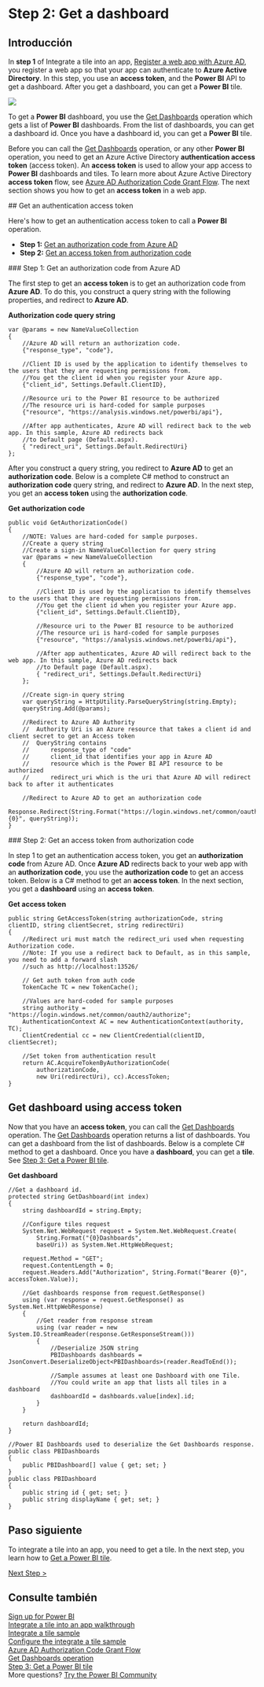 <properties
   pageTitle="Get a Power BI dashboard"
   description="Walkthrough to Integrate a tile into an app - Get a Power BI dashboard"
   services="powerbi"
   documentationCenter=""
   authors="guyinacube"
   manager="mblythe"
   backup=""
   editor=""
   tags=""
   qualityFocus="monitoring"
   qualityDate=""/>

<tags
   ms.service="powerbi"
   ms.devlang="NA"
   ms.topic="get-started-article"
   ms.tgt_pltfrm="NA"
   ms.workload="powerbi"
   ms.date="08/23/2016"
   ms.author="asaxton"/>

# Step 2: Get a dashboard

## Introducción

In <bpt id="p1">**</bpt>step 1<ept id="p1">**</ept> of Integrate a tile into an app, <bpt id="p2">[</bpt>Register a web app with Azure AD<ept id="p2">](powerbi-developer-integrate-tile-register.md)</ept>, you register a web app so that your app can authenticate to <bpt id="p3">**</bpt>Azure Active Directory<ept id="p3">**</ept>. In this step, you use an <bpt id="p1">**</bpt>access token<ept id="p1">**</ept>, and the <bpt id="p2">**</bpt>Power BI<ept id="p2">**</ept> API to get a dashboard. After you get a dashboard, you can get a <bpt id="p1">**</bpt>Power BI<ept id="p1">**</ept> tile.

![](media\powerbi-developer-integrate-tile\integrate-tile-get-dashboard.png)

To get a <bpt id="p1">**</bpt>Power BI<ept id="p1">**</ept> dashboard, you use the <bpt id="p2">[</bpt>Get Dashboards<ept id="p2">](https://msdn.microsoft.com/library/mt465739.aspx)</ept> operation which gets a list of <bpt id="p3">**</bpt>Power BI<ept id="p3">**</ept> dashboards. From the list of dashboards, you can get a dashboard id. Once you have a dashboard id, you can get a <bpt id="p1">**</bpt>Power BI<ept id="p1">**</ept> tile.

Before you can call the <bpt id="p1">[</bpt>Get Dashboards<ept id="p1">](https://msdn.microsoft.com/library/mt465739.aspx)</ept> operation, or any other <bpt id="p2">**</bpt>Power BI<ept id="p2">**</ept> operation, you need to get an Azure Active Directory <bpt id="p3">**</bpt>authentication access token<ept id="p3">**</ept> (access token). An <bpt id="p1">**</bpt>access token<ept id="p1">**</ept> is used to allow your app access to <bpt id="p2">**</bpt>Power BI<ept id="p2">**</ept> dashboards and tiles. To learn more about Azure Active Directory <bpt id="p1">**</bpt>access token<ept id="p1">**</ept> flow, see <bpt id="p2">[</bpt>Azure AD Authorization Code Grant Flow<ept id="p2">](https://msdn.microsoft.com/library/azure/dn645542.aspx)</ept>. The next section shows you how to get an <bpt id="p1">**</bpt>access token<ept id="p1">**</ept> in a web app.

<a name="get-token"/>
## Get an authentication access token

Here's how to get an authentication access token to call a <bpt id="p1">**</bpt>Power BI<ept id="p1">**</ept> operation.

-   <bpt id="p1">**</bpt>Step 1:<ept id="p1">**</ept> <bpt id="p2">[</bpt>Get an authorization code from Azure AD<ept id="p2">](#auth-code)</ept>
-   <bpt id="p1">**</bpt>Step 2:<ept id="p1">**</ept> <bpt id="p2">[</bpt>Get an access token from authorization code<ept id="p2">](#access-token)</ept>

<a name="auth-code"/>
### Step 1: Get an authorization code from Azure AD

The first step to get an <bpt id="p1">**</bpt>access token<ept id="p1">**</ept> is to get an authorization code from <bpt id="p2">**</bpt>Azure AD<ept id="p2">**</ept>. To do this, you construct a query string with the following properties, and redirect to <bpt id="p1">**</bpt>Azure AD<ept id="p1">**</ept>.


**Authorization code query string**

```
var @params = new NameValueCollection
{
    //Azure AD will return an authorization code.
    {"response_type", "code"},

    //Client ID is used by the application to identify themselves to the users that they are requesting permissions from.
    //You get the client id when you register your Azure app.
    {"client_id", Settings.Default.ClientID},

    //Resource uri to the Power BI resource to be authorized
    //The resource uri is hard-coded for sample purposes
    {"resource", "https://analysis.windows.net/powerbi/api"},

    //After app authenticates, Azure AD will redirect back to the web app. In this sample, Azure AD redirects back
    //to Default page (Default.aspx).
    { "redirect_uri", Settings.Default.RedirectUri}
};
```

After you construct a query string, you redirect to <bpt id="p1">**</bpt>Azure AD<ept id="p1">**</ept> to get an <bpt id="p2">**</bpt>authorization code<ept id="p2">**</ept>.  Below is a complete C# method to construct an <bpt id="p1">**</bpt>authorization code<ept id="p1">**</ept> query string, and redirect to <bpt id="p2">**</bpt>Azure AD<ept id="p2">**</ept>. In the next step, you get an <bpt id="p1">**</bpt>access token<ept id="p1">**</ept> using the <bpt id="p2">**</bpt>authorization code<ept id="p2">**</ept>.

**Get authorization code**

```
public void GetAuthorizationCode()
{
    //NOTE: Values are hard-coded for sample purposes.
    //Create a query string
    //Create a sign-in NameValueCollection for query string
    var @params = new NameValueCollection
    {
        //Azure AD will return an authorization code.
        {"response_type", "code"},

        //Client ID is used by the application to identify themselves to the users that they are requesting permissions from.
        //You get the client id when you register your Azure app.
        {"client_id", Settings.Default.ClientID},

        //Resource uri to the Power BI resource to be authorized
        //The resource uri is hard-coded for sample purposes
        {"resource", "https://analysis.windows.net/powerbi/api"},

        //After app authenticates, Azure AD will redirect back to the web app. In this sample, Azure AD redirects back
        //to Default page (Default.aspx).
        { "redirect_uri", Settings.Default.RedirectUri}
    };

    //Create sign-in query string
    var queryString = HttpUtility.ParseQueryString(string.Empty);
    queryString.Add(@params);

    //Redirect to Azure AD Authority
    //  Authority Uri is an Azure resource that takes a client id and client secret to get an Access token
    //  QueryString contains
    //      response_type of "code"
    //      client_id that identifies your app in Azure AD
    //      resource which is the Power BI API resource to be authorized
    //      redirect_uri which is the uri that Azure AD will redirect back to after it authenticates

    //Redirect to Azure AD to get an authorization code
    Response.Redirect(String.Format("https://login.windows.net/common/oauth2/authorize?{0}", queryString));
}
```

<a name="access-token"/>
### Step 2: Get an access token from authorization code

In step 1 to get an authentication access token, you get an <bpt id="p1">**</bpt>authorization code<ept id="p1">**</ept> from Azure AD. Once <bpt id="p1">**</bpt>Azure AD<ept id="p1">**</ept> redirects back to your web app with an <bpt id="p2">**</bpt>authorization code<ept id="p2">**</ept>, you use the <bpt id="p3">**</bpt>authorization code<ept id="p3">**</ept> to get an access token. Below is a C# method to get an <bpt id="p1">**</bpt>access token<ept id="p1">**</ept>. In the next section, you get a <bpt id="p1">**</bpt>dashboard<ept id="p1">**</ept> using an <bpt id="p2">**</bpt>access token<ept id="p2">**</ept>.

**Get access token**

```
public string GetAccessToken(string authorizationCode, string clientID, string clientSecret, string redirectUri)
{
    //Redirect uri must match the redirect_uri used when requesting Authorization code.
    //Note: If you use a redirect back to Default, as in this sample, you need to add a forward slash
    //such as http://localhost:13526/

    // Get auth token from auth code       
    TokenCache TC = new TokenCache();

    //Values are hard-coded for sample purposes
    string authority = "https://login.windows.net/common/oauth2/authorize";
    AuthenticationContext AC = new AuthenticationContext(authority, TC);
    ClientCredential cc = new ClientCredential(clientID, clientSecret);

    //Set token from authentication result
    return AC.AcquireTokenByAuthorizationCode(
        authorizationCode,
        new Uri(redirectUri), cc).AccessToken;
}
```

## Get dashboard using access token

Now that you have an <bpt id="p1">**</bpt>access token<ept id="p1">**</ept>, you can call the <bpt id="p2">[</bpt>Get Dashboards<ept id="p2">](https://msdn.microsoft.com/library/mt465739.aspx)</ept> operation. The <bpt id="p1">[</bpt>Get Dashboards<ept id="p1">](https://msdn.microsoft.com/library/mt465739.aspx)</ept> operation returns a list of dashboards. You can get a dashboard from the list of dashboards. Below is a complete C# method to get a dashboard. Once you have a <bpt id="p1">**</bpt>dashboard<ept id="p1">**</ept>, you can get a <bpt id="p2">**</bpt>tile<ept id="p2">**</ept>. See <bpt id="p1">[</bpt>Step 3: Get a Power BI tile<ept id="p1">]( powerbi-developer-integrate-tile-get-tile.md)</ept>.

**Get dashboard**

```
//Get a dashboard id.
protected string GetDashboard(int index)
{
    string dashboardId = string.Empty;

    //Configure tiles request
    System.Net.WebRequest request = System.Net.WebRequest.Create(
        String.Format("{0}Dashboards",
        baseUri)) as System.Net.HttpWebRequest;

    request.Method = "GET";
    request.ContentLength = 0;
    request.Headers.Add("Authorization", String.Format("Bearer {0}", accessToken.Value));

    //Get dashboards response from request.GetResponse()
    using (var response = request.GetResponse() as System.Net.HttpWebResponse)
    {
        //Get reader from response stream
        using (var reader = new System.IO.StreamReader(response.GetResponseStream()))
        {
            //Deserialize JSON string
            PBIDashboards dashboards = JsonConvert.DeserializeObject<PBIDashboards>(reader.ReadToEnd());

            //Sample assumes at least one Dashboard with one Tile.
            //You could write an app that lists all tiles in a dashboard
            dashboardId = dashboards.value[index].id;
        }
    }

    return dashboardId;
}

//Power BI Dashboards used to deserialize the Get Dashboards response.
public class PBIDashboards
{
    public PBIDashboard[] value { get; set; }
}
public class PBIDashboard
{
    public string id { get; set; }
    public string displayName { get; set; }
}
```

## Paso siguiente

To integrate a tile into an app, you need to get a tile. In the next step, you learn how to <bpt id="p1">[</bpt>Get a Power BI tile<ept id="p1">](powerbi-developer-integrate-tile-get-tile.md)</ept>.

[Next Step &gt;](powerbi-developer-integrate-tile-get-tile.md)

## Consulte también

[Sign up for Power BI](powerbi-admin-free-with-custom-azure-directory.md)  
[Integrate a tile into an app walkthrough](powerbi-developer-integrate-tile.md)  
[Integrate a tile sample](https://github.com/Microsoft/PowerBI-CSharp/tree/master/samples/webforms/integrate-tile-web-app)  
[Configure the integrate a tile sample](powerbi-developer-integrate-tile-register.md#configure-sample)  
[Azure AD Authorization Code Grant Flow](https://msdn.microsoft.com/library/azure/dn645542.aspx)  
[Get Dashboards operation](https://msdn.microsoft.com/library/mt465739.aspx)  
[Step 3: Get a Power BI tile](powerbi-developer-integrate-tile-get-tile.md)  
More questions? [Try the Power BI Community](http://community.powerbi.com/)